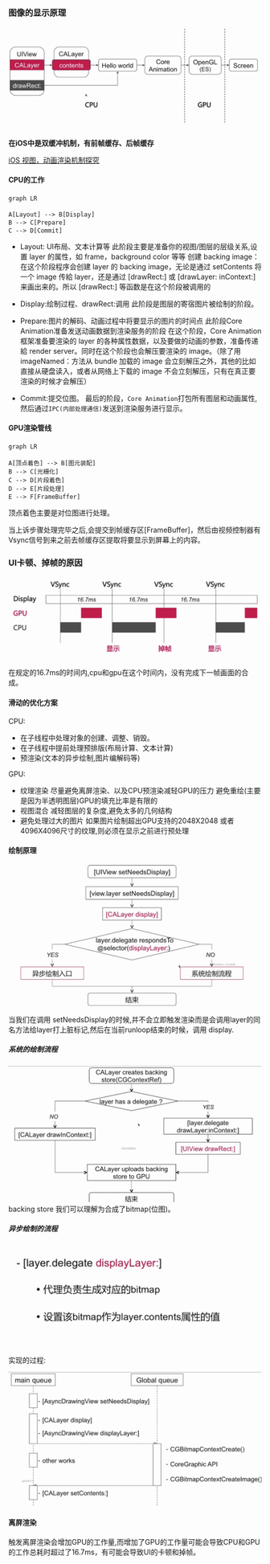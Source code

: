 ### 图像的显示原理
![](./Snip20190228_23.png)


**在iOS中是双缓冲机制，有前帧缓存、后帧缓存**

[iOS 视图，动画渲染机制探究](https://www.cnblogs.com/bugly/p/5056578.html)


#### CPU的工作


```mermaid
graph LR

A[Layout] --> B[Display]
B --> C[Prepare]
C --> D[Commit]

```

* Layout: UI布局、文本计算等
 此阶段主要是准备你的视图/图层的层级关系,设置 layer 的属性，如 frame，background color 等等 创建 backing image：在这个阶段程序会创建 layer 的 backing image，无论是通过 setContents 将一个 image 传給 layer，还是通过 [drawRect:] 或 [drawLayer: inContext:] 来画出来的。所以 [drawRect:] 等函数是在这个阶段被调用的
 
* Display:绘制过程、drawRect:调用
 此阶段是图层的寄宿图片被绘制的阶段。

* Prepare:图片的解码、动画过程中将要显示的图片的时间点
 此阶段Core Animation准备发送动画数据到渲染服务的阶段
 在这个阶段，Core Animation 框架准备要渲染的 layer 的各种属性数据，以及要做的动画的参数，准备传递給 render server。同时在这个阶段也会解压要渲染的 image。（除了用 imageNamed：方法从 bundle 加载的 image 会立刻解压之外，其他的比如直接从硬盘读入，或者从网络上下载的 image 不会立刻解压，只有在真正要渲染的时候才会解压）
 
 

* Commit:提交位图。
最后的阶段，`Core Animation`打包所有图层和动画属性,然后通过`IPC(内部处理通信)`发送到渲染服务进行显示。

#### GPU渲染管线
```mermaid
graph LR

A[顶点着色] --> B[图元装配]
B --> C[光栅化]
C --> D[片段着色]
D --> E[片段处理]
E --> F[FrameBuffer]
```
顶点着色主要是对位图进行处理。

当上诉步骤处理完毕之后,会提交到帧缓存区[FrameBuffer]，然后由视频控制器有Vsync信号到来之前去帧缓存区提取将要显示到屏幕上的内容。



### UI卡顿、掉帧的原因
![](./Snip20190228_25.png)

在规定的16.7ms的时间内,cpu和gpu在这个时间内，没有完成下一帧画面的合成。

#### 滑动的优化方案
CPU:
* 在子线程中处理对象的创建、调整、销毁。
* 在子线程中提前处理预排版(布局计算、文本计算)
* 预渲染(文本的异步绘制,图片编解码等)

GPU:
* 纹理渲染 尽量避免离屏渲染、以及CPU预渲染减轻GPU的压力 避免重绘(主要是因为半透明图层)GPU的填充比率是有限的
* 视图混合 减轻图层的复杂度,避免太多的几何结构
* 避免处理过大的图片 如果图片绘制超出GPU支持的2048X2048 或者 4096X4096尺寸的纹理,则必须在显示之前进行预处理


#### 绘制原理

![](./Snip20190228_26.png)

当我们在调用 setNeedsDisplay的时候,并不会立即触发渲染而是会调用layer的同名方法给layer打上脏标记,然后在当前runloop结束的时候，调用 display.

##### 系统的绘制流程

![](./Snip20190228_27.png)
backing store 我们可以理解为合成了bitmap(位图)。

##### 异步绘制的流程

![](./Snip20190228_28.png)

实现的过程:

![](./Snip20190228_29.png)


#### 离屏渲染
触发离屏渲染会增加GPU的工作量,而增加了GPU的工作量可能会导致CPU和GPU的工作总耗时超过了16.7ms，有可能会导致UI的卡顿和掉帧。